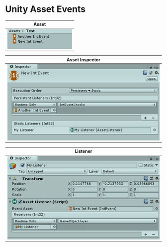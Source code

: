 # Unity Asset Events

| Asset |
| ------------- |
| ![](/Screenshots/02.png?raw=true "") |

| Asset Inspector |
| ------------- |
| ![](/Screenshots/01.png?raw=true "")|


| Listener |
| ------------- |
| ![](/Screenshots/03.png?raw=true "")|
